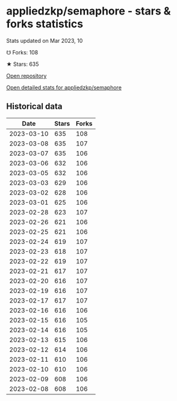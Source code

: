 # appliedzkp/semaphore - stars & forks statistics

Stats updated on Mar 2023, 10

☋ Forks: 108

★ Stars: 635

[Open repository](https://github.com/appliedzkp/semaphore)

[Open detailed stats for appliedzkp/semaphore](https://reviewgithub.com/rep/appliedzkp/semaphore)

## Historical data
| Date | Stars | Forks |
|------|-------|-------|
| 2023-03-10 | 635 | 108 | 
| 2023-03-08 | 635 | 107 | 
| 2023-03-07 | 635 | 106 | 
| 2023-03-06 | 632 | 106 | 
| 2023-03-05 | 632 | 106 | 
| 2023-03-03 | 629 | 106 | 
| 2023-03-02 | 628 | 106 | 
| 2023-03-01 | 625 | 106 | 
| 2023-02-28 | 623 | 107 | 
| 2023-02-26 | 621 | 106 | 
| 2023-02-25 | 621 | 106 | 
| 2023-02-24 | 619 | 107 | 
| 2023-02-23 | 618 | 107 | 
| 2023-02-22 | 619 | 107 | 
| 2023-02-21 | 617 | 107 | 
| 2023-02-20 | 616 | 107 | 
| 2023-02-19 | 616 | 107 | 
| 2023-02-17 | 617 | 107 | 
| 2023-02-16 | 616 | 106 | 
| 2023-02-15 | 616 | 105 | 
| 2023-02-14 | 616 | 105 | 
| 2023-02-13 | 615 | 106 | 
| 2023-02-12 | 614 | 106 | 
| 2023-02-11 | 610 | 106 | 
| 2023-02-10 | 610 | 106 | 
| 2023-02-09 | 608 | 106 | 
| 2023-02-08 | 608 | 106 | 

